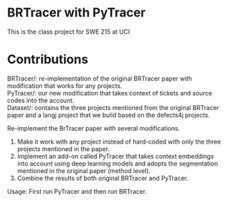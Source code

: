 # BRTracer with PyTracer

This is the class project for SWE 215 at UCI
# Contributions

BRTracer/: re-implementation of the original BRTracer paper with modification that works for any projects. <br />
PyTracer/: our new modification that takes context of tickets and source codes into the account. <br />
Dataset/: contains the three projects mentioned from the original BRTracer paper and a langj project that we build based on the defects4j projects. <br />

Re-implement the BrTracer paper with several modifications.
1. Make it work with any project instead of hard-coded with only the three projects mentioned in the paper.
2. Implement an add-on called PyTracer that takes context embeddings into account using deep learning models and adopts the segmentation mentioned in the original paper (method level).
3. Combine the results of both original BRTracer and PyTracer.

Usage: First run PyTracer and then run BRTracer.
